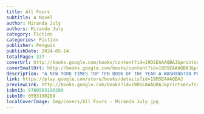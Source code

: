 ```yaml
---
title: All Fours
subtitle: A Novel
author: Miranda July
authors: Miranda July
category: Fiction
categories: Fiction
publisher: Penguin
publishDate: 2024-05-14
totalPage: 337
coverUrl: http://books.google.com/books/content?id=19DSEAAAQBAJ&printsec=frontcover&img=1&zoom=1&edge=curl&source=gbs_api
coverSmallUrl: http://books.google.com/books/content?id=19DSEAAAQBAJ&printsec=frontcover&img=1&zoom=5&edge=curl&source=gbs_api
description: "A NEW YORK TIMES TOP TEN BOOK OF THE YEAR A WASHINGTON POST NOTABLE BOOK OF THE YEAR ONE OF TIME MAGAZINE’S TOP 10 FICTION BOOKS OF 2024 ONE OF NPR’S “BOOKS WE LOVE” 2024 NAMED A BEST BOOK OF THE YEAR BY: THE NEW YORKER ● VOGUE ● FINANCIAL TIMES ● OPRAH DAILY ● VULTURE ● VOX The New York Times bestselling author returns with an irreverently sexy, tender, hilarious and surprising novel about a woman upending her life “A frank novel about a midlife awakening, which is funnier and more boldly human than you ever quite expect . . . nothing short of riveting.” —Vogue “All Fours has spurred a whisper network of women fantasizing about desire and freedom. . . . It’s the talk of every group text.&quot;—The New York Times “All Fours possessed me. I picked it up and neglected my life until the last page, and then I started begging every woman I know to read it as soon as possible.” —The Cut A semi-famous artist announces her plan to drive cross-country, from LA to NY. Thirty minutes after leaving her husband and child at home, she spontaneously exits the freeway, checks into a nondescript motel, and immerses herself in an entirely different journey. Miranda July’s second novel confirms the brilliance of her unique approach to fiction. With July’s wry voice, perfect comic timing, unabashed curiosity about human intimacy, and palpable delight in pushing boundaries, All Fours tells the story of one woman’s quest for a new kind of freedom. Part absurd entertainment, part tender reinvention of the sexual, romantic, and domestic life of a forty-five-year-old female artist, All Fours transcends expectation while excavating our beliefs about life lived as a woman. Once again, July hijacks the familiar and turns it into something new and thrillingly, profoundly alive."
link: https://play.google.com/store/books/details?id=19DSEAAAQBAJ
previewLink: http://books.google.com/books?id=19DSEAAAQBAJ&printsec=frontcover&dq=All+Fours&hl=&as_pt=BOOKS&cd=1&source=gbs_api
isbn13: 9780593190289
isbn10: 0593190289
localCoverImage: Img/covers/All Fours - Miranda July.jpg
---
```

